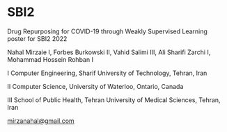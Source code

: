 # SBI2
Drug Repurposing for COVID-19 through Weakly Supervised Learning poster for SBI2 2022

Nahal Mirzaie I, Forbes Burkowski II, Vahid Salimi III, Ali Sharifi Zarchi I, Mohammad Hossein Rohban I

I Computer Engineering, Sharif University of Technology, Tehran, Iran

II Computer Science, University of Waterloo, Ontario, Canada

III School of Public Health, Tehran University of Medical Sciences, Tehran, Iran

mirzanahal@gmail.com

